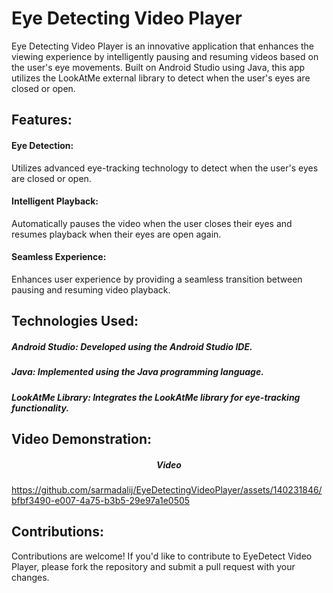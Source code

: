 # Eye Detecting Video Player
Eye Detecting Video Player is an innovative application that enhances the viewing experience by intelligently pausing and resuming videos based on the user's eye movements.
Built on Android Studio using Java, this app utilizes the LookAtMe external library to detect when the user's eyes are closed or open.

## Features:

#### Eye Detection: 
Utilizes advanced eye-tracking technology to detect when the user's eyes are closed or open.
#### Intelligent Playback: 
Automatically pauses the video when the user closes their eyes and resumes playback when their eyes are open again.
#### Seamless Experience: 
Enhances user experience by providing a seamless transition between pausing and resuming video playback.

## Technologies Used:

##### Android Studio: Developed using the Android Studio IDE.
##### Java: Implemented using the Java programming language.
##### LookAtMe Library: Integrates the LookAtMe library for eye-tracking functionality.


## Video Demonstration:

#####  <p align="center">Video</p>

https://github.com/sarmadalij/EyeDetectingVideoPlayer/assets/140231846/bfbf3490-e007-4a75-b3b5-29e97a1e0505


## Contributions:
Contributions are welcome! If you'd like to contribute to EyeDetect Video Player, please fork the repository and submit a pull request with your changes.
